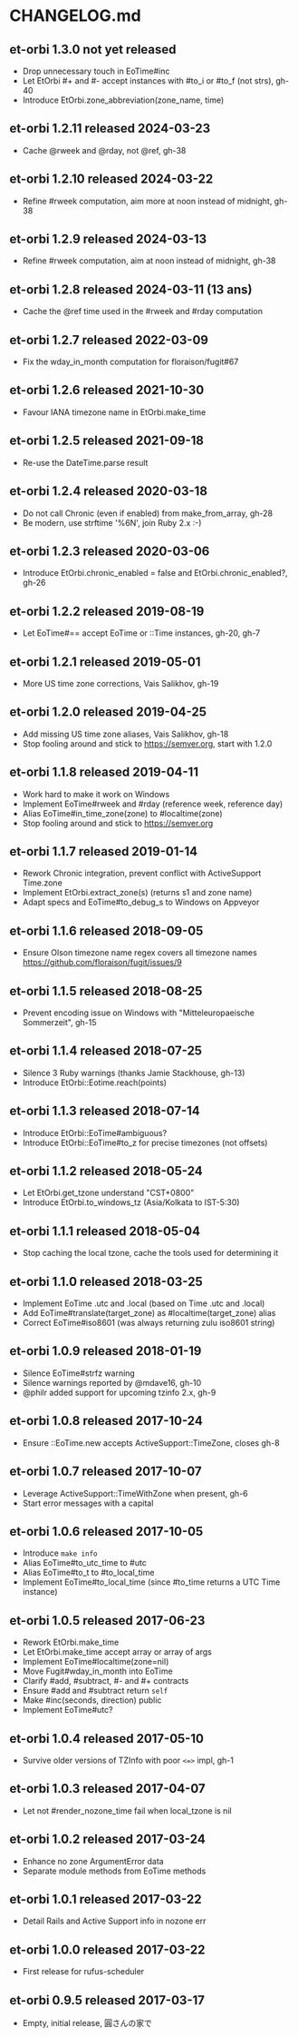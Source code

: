 
# CHANGELOG.md


## et-orbi 1.3.0  not yet released

- Drop unnecessary touch in EoTime#inc
- Let EtOrbi #+ and #- accept instances with #to_i or #to_f (not strs), gh-40
- Introduce EtOrbi.zone_abbreviation(zone_name, time)


## et-orbi 1.2.11  released 2024-03-23

- Cache @rweek and @rday, not @ref, gh-38


## et-orbi 1.2.10  released 2024-03-22

- Refine #rweek computation, aim more at noon instead of midnight, gh-38


## et-orbi 1.2.9  released 2024-03-13

- Refine #rweek computation, aim at noon instead of midnight, gh-38


## et-orbi 1.2.8  released 2024-03-11  (13 ans)

- Cache the @ref time used in the #rweek and #rday computation


## et-orbi 1.2.7  released 2022-03-09

- Fix the wday_in_month computation for floraison/fugit#67


## et-orbi 1.2.6  released 2021-10-30

- Favour IANA timezone name in EtOrbi.make_time


## et-orbi 1.2.5  released 2021-09-18

- Re-use the DateTime.parse result


## et-orbi 1.2.4  released 2020-03-18

- Do not call Chronic (even if enabled) from make_from_array, gh-28
- Be modern, use strftime '%6N', join Ruby 2.x :-)


## et-orbi 1.2.3  released 2020-03-06

- Introduce EtOrbi.chronic_enabled = false and EtOrbi.chronic_enabled?, gh-26


## et-orbi 1.2.2  released 2019-08-19

- Let EoTime#== accept EoTime or ::Time instances, gh-20, gh-7


## et-orbi 1.2.1  released 2019-05-01

- More US time zone corrections, Vais Salikhov, gh-19


## et-orbi 1.2.0  released 2019-04-25

- Add missing US time zone aliases, Vais Salikhov, gh-18
- Stop fooling around and stick to https://semver.org, start with 1.2.0


## et-orbi 1.1.8  released 2019-04-11

- Work hard to make it work on Windows
- Implement EoTime#rweek and #rday (reference week, reference day)
- Alias EoTime#in_time_zone(zone) to #localtime(zone)
- Stop fooling around and stick to https://semver.org


## et-orbi 1.1.7  released 2019-01-14

- Rework Chronic integration, prevent conflict with ActiveSupport Time.zone
- Implement EtOrbi.extract_zone(s) (returns s1 and zone name)
- Adapt specs and EoTime#to_debug_s to Windows on Appveyor


## et-orbi 1.1.6  released 2018-09-05

- Ensure Olson timezone name regex covers all timezone names
  https://github.com/floraison/fugit/issues/9


## et-orbi 1.1.5  released 2018-08-25

- Prevent encoding issue on Windows with "Mitteleuropaeische Sommerzeit", gh-15


## et-orbi 1.1.4  released 2018-07-25

- Silence 3 Ruby warnings (thanks Jamie Stackhouse, gh-13)
- Introduce EtOrbi::Eotime.reach(points)


## et-orbi 1.1.3  released 2018-07-14

- Introduce EtOrbi::EoTime#ambiguous?
- Introduce EtOrbi::EoTime#to_z for precise timezones (not offsets)


## et-orbi 1.1.2  released 2018-05-24

- Let EtOrbi.get_tzone understand "CST+0800"
- Introduce EtOrbi.to_windows_tz (Asia/Kolkata to IST-5:30)


## et-orbi 1.1.1  released 2018-05-04

- Stop caching the local tzone, cache the tools used for determining it


## et-orbi 1.1.0  released 2018-03-25

- Implement EoTime .utc and .local (based on Time .utc and .local)
- Add EoTime#translate(target_zone) as #localtime(target_zone) alias
- Correct EoTime#iso8601 (was always returning zulu iso8601 string)


## et-orbi 1.0.9  released 2018-01-19

- Silence EoTime#strfz warning
- Silence warnings reported by @mdave16, gh-10
- @philr added support for upcoming tzinfo 2.x, gh-9


## et-orbi 1.0.8  released 2017-10-24

- Ensure ::EoTime.new accepts ActiveSupport::TimeZone, closes gh-8


## et-orbi 1.0.7  released 2017-10-07

- Leverage ActiveSupport::TimeWithZone when present, gh-6
- Start error messages with a capital


## et-orbi 1.0.6  released 2017-10-05

- Introduce `make info`
- Alias EoTime#to_utc_time to #utc
- Alias EoTime#to_t to #to_local_time
- Implement EoTime#to_local_time (since #to_time returns a UTC Time instance)


## et-orbi 1.0.5  released 2017-06-23

- Rework EtOrbi.make_time
- Let EtOrbi.make_time accept array or array of args
- Implement EoTime#localtime(zone=nil)
- Move Fugit#wday_in_month into EoTime
- Clarify #add, #subtract, #- and #+ contracts
- Ensure #add and #subtract return `self`
- Make #inc(seconds, direction) public
- Implement EoTime#utc?


## et-orbi 1.0.4  released 2017-05-10

- Survive older versions of TZInfo with poor `<=>` impl, gh-1


## et-orbi 1.0.3  released 2017-04-07

- Let not #render_nozone_time fail when local_tzone is nil


## et-orbi 1.0.2  released 2017-03-24

- Enhance no zone ArgumentError data
- Separate module methods from EoTime methods


## et-orbi 1.0.1  released 2017-03-22

- Detail Rails and Active Support info in nozone err


## et-orbi 1.0.0  released 2017-03-22

- First release for rufus-scheduler


## et-orbi 0.9.5  released 2017-03-17

- Empty, initial release, 圓さんの家で

